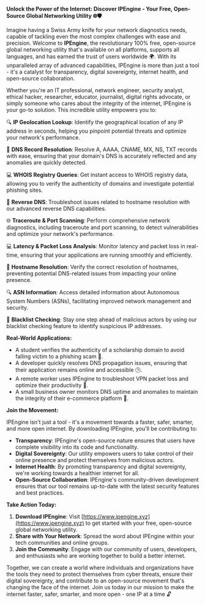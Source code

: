 **Unlock the Power of the Internet: Discover IPEngine - Your Free, Open-Source Global Networking Utility 🌐🛡️**

Imagine having a Swiss Army knife for your network diagnostics needs, capable of tackling even the most complex challenges with ease and precision. Welcome to **IPEngine**, the revolutionary 100% free, open-source global networking utility that's available on all platforms, supports all languages, and has earned the trust of users worldwide 🌍. With its unparalleled array of advanced capabilities, IPEngine is more than just a tool - it's a catalyst for transparency, digital sovereignty, internet health, and open-source collaboration.

Whether you're an IT professional, network engineer, security analyst, ethical hacker, researcher, educator, journalist, digital rights advocate, or simply someone who cares about the integrity of the internet, IPEngine is your go-to solution. This incredible utility empowers you to:

🔍 **IP Geolocation Lookup**: Identify the geographical location of any IP address in seconds, helping you pinpoint potential threats and optimize your network's performance.

📡 **DNS Record Resolution**: Resolve A, AAAA, CNAME, MX, NS, TXT records with ease, ensuring that your domain's DNS is accurately reflected and any anomalies are quickly detected.

💻 **WHOIS Registry Queries**: Get instant access to WHOIS registry data, allowing you to verify the authenticity of domains and investigate potential phishing sites.

🔬 **Reverse DNS**: Troubleshoot issues related to hostname resolution with our advanced reverse DNS capabilities.

🌐 **Traceroute & Port Scanning**: Perform comprehensive network diagnostics, including traceroute and port scanning, to detect vulnerabilities and optimize your network's performance.

💻 **Latency & Packet Loss Analysis**: Monitor latency and packet loss in real-time, ensuring that your applications are running smoothly and efficiently.

📡 **Hostname Resolution**: Verify the correct resolution of hostnames, preventing potential DNS-related issues from impacting your online presence.

🔍 **ASN Information**: Access detailed information about Autonomous System Numbers (ASNs), facilitating improved network management and security.

🚀 **Blacklist Checking**: Stay one step ahead of malicious actors by using our blacklist checking feature to identify suspicious IP addresses.

**Real-World Applications:**

* A student verifies the authenticity of a scholarship domain to avoid falling victim to a phishing scam 📝.
* A developer quickly resolves DNS propagation issues, ensuring that their application remains online and accessible 🕒.
* A remote worker uses IPEngine to troubleshoot VPN packet loss and optimize their productivity 🔋.
* A small business owner monitors DNS uptime and anomalies to maintain the integrity of their e-commerce platform 💼.

**Join the Movement:**

IPEngine isn't just a tool - it's a movement towards a faster, safer, smarter, and more open internet. By downloading IPEngine, you'll be contributing to:

* **Transparency**: IPEngine's open-source nature ensures that users have complete visibility into its code and functionality.
* **Digital Sovereignty**: Our utility empowers users to take control of their online presence and protect themselves from malicious actors.
* **Internet Health**: By promoting transparency and digital sovereignty, we're working towards a healthier internet for all.
* **Open-Source Collaboration**: IPEngine's community-driven development ensures that our tool remains up-to-date with the latest security features and best practices.

**Take Action Today:**

1. **Download IPEngine**: Visit [https://www.ipengine.xyz](https://www.ipengine.xyz) to get started with your free, open-source global networking utility.
2. **Share with Your Network**: Spread the word about IPEngine within your tech communities and online groups.
3. **Join the Community**: Engage with our community of users, developers, and enthusiasts who are working together to build a better internet.

Together, we can create a world where individuals and organizations have the tools they need to protect themselves from cyber threats, ensure their digital sovereignty, and contribute to an open-source movement that's changing the face of the internet. Join us today in our mission to make the internet faster, safer, smarter, and more open - one IP at a time 🔓